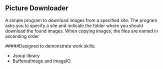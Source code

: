 ## Picture Downloader
A simple program to download images from a specified site. 
The program asks you to specify a site and indicate the 
folder where you should download the found images. When 
copying images, the files are named in ascending order

#####Designed to demonstrate work skills:
* Jsoup library
* BufferedImage and ImageIO
